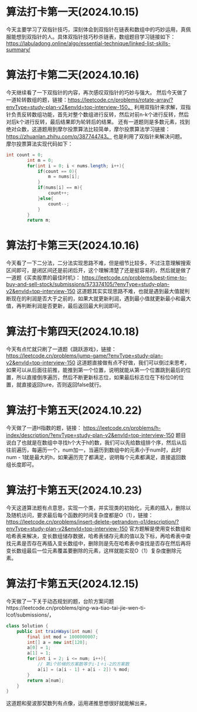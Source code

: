 # 算法打卡第一天(2024.10.15)
今天主要学习了双指针技巧，深刻体会到双指针在链表和数组中的巧妙运用，真佩服能想到双指针的人。具体双指针技巧秒杀链表，数组题目学习链接如下：https://labuladong.online/algo/essential-technique/linked-list-skills-summary/
# 算法打卡第二天(2024.10.16)
今天继续看了一下双指针的内容，再次感叹双指针的巧妙与强大。
然后今天做了一道轮转数组的题，链接：https://leetcode.cn/problems/rotate-array/?envType=study-plan-v2&envId=top-interview-150，
利用双指针来求解，双指针负责反转数组功能，首先对整个数组进行反转，然后对前n-k个进行反转，然后对后k个进行反转，最后结果即为轮转后的结果。
还有一道题则是多数元素，找到绝对众数，这道题用到摩尔投票算法比较简单，摩尔投票算法学习链接：https://zhuanlan.zhihu.com/p/387744743。
也是利用了双指针来解决问题。
摩尔投票算法实现代码如下：
```java
int count = 0;
        int m = 0;
        for(int i = 0; i < nums.length; i++){
            if(count == 0){
                m = nums[i];
            }
            if(nums[i] == m){
                count++;
            }else{
                count--;
            }
        }
        return m;
```
# 算法打卡第三天(2024.10.16)
今天看了一下二分法，二分法实现思路不难，但是细节比较多，不过注意理解搜索区间即可，是闭区间还是前闭后开，这个理解清楚了还是挺容易的，然后就是做了一道题《买卖股票的最佳时机》：
https://leetcode.cn/problems/best-time-to-buy-and-sell-stock/submissions/573374105/?envType=study-plan-v2&envId=top-interview-150
这道题其实实现思路不难，也就是遇到最大值就判断现在的利润是否大于之前的，如果大就更新利润，遇到最小值就更新最小和最大值，再判断利润是否更新，最后返回最大利润即可。
# 算法打卡第四天(2024.10.18)
今天有点忙就只刷了一道题《跳跃游戏》，链接：
https://leetcode.cn/problems/jump-game/?envType=study-plan-v2&envId=top-interview-150
这道题直接做有点不好做，我们可以倒过来思考，如果可以从后面往前推，能推到第一个位置，说明就能从第一个位置跳到最后的位置，所以直接倒序遍历，然后不断更新标志位，如果最后标志位在下标位0的位置，就直接返回ture，否则返回false就行。
# 算法打卡第五天(2024.10.22)
今天做了一道H指数的题，链接：
https://leetcode.cn/problems/h-index/description/?envType=study-plan-v2&envId=top-interview-150
题目说白了也就是在数组中寻找h个大于h的数，我们可以先给数组排个序，然后从后往前遍历，每遍历一个，num加一，当遍历到数组中的元素小于num时，此时num - 1就是最大的h，如果遍历完了都满足，说明每个元素都满足，直接返回数组长度即可。
# 算法打卡第五天(2024.10.23)
今天这道算法题有点意思，实现一个类，并实现类的初始化，元素的插入，删除以及随机访问，要求最后每个函数的时间复杂度都是O（1），链接：
https://leetcode.cn/problems/insert-delete-getrandom-o1/description/?envType=study-plan-v2&envId=top-interview-150
官方题解是使用变长数组和哈希表来解决，变长数组储存数据，哈希表储存元素的值以及下标，再哈希表中查找元素是否存在再插入变长数组中，删除则是先在哈希表中查找是否存在然后再将变长数组最后一位元素覆盖要删除的元素，这样就能实现O（1）复杂度删除元素。
# 算法打卡第五天(2024.12.15)
今天做了一下关于动态规划的题，台阶方案问题https://leetcode.cn/problems/qing-wa-tiao-tai-jie-wen-ti-lcof/submissions/，
```java
class Solution {
    public int trainWays(int num) {
        final int mod = 1000000007;
        int[] a = new int[120];
        a[0] = 1;
        a[1] = 1;
        for(int i = 2; i <= num; i++){
            // 第i个阶梯的方案数等于i-1＋i-2的方案数
            a[i] = (a[i - 1] + a[i - 2]) % mod;
        }
        return a[num];
    }
}
```
这道题和斐波那契数列有点像，运用递推思想很好就能解出来，